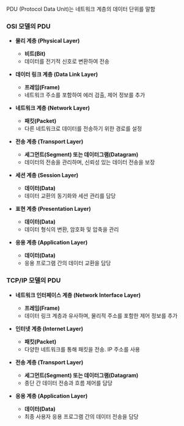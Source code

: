 PDU (Protocol Data Unit)는 네트워크 계층의 데이터 단위를 말함

### OSI 모델의 PDU
- **물리 계층 (Physical Layer)**
  - **비트(Bit)**
  - 데이터를 전기적 신호로 변환하여 전송

- **데이터 링크 계층 (Data Link Layer)**
  - **프레임(Frame)**
  - 네트워크 주소를 포함하여 에러 검출, 제어 정보를 추가

- **네트워크 계층 (Network Layer)**
  - **패킷(Packet)**
  - 다른 네트워크로 데이터를 전송하기 위한 경로를 설정

- **전송 계층 (Transport Layer)**
  - **세그먼트(Segment) 또는 데이터그램(Datagram)**
  - 데이터의 전송을 관리하며, 신뢰성 있는 데이터 전송을 보장
- **세션 계층 (Session Layer)**
  - **데이터(Data)**
  - 데이터 교환의 동기화와 세션 관리를 담당

- **표현 계층 (Presentation Layer)**
  - **데이터(Data)**
  - 데이터 형식의 변환, 암호화 및 압축을 관리

- **응용 계층 (Application Layer)**
  - **데이터(Data)**
  - 응용 프로그램 간의 데이터 교환을 담당

### TCP/IP 모델의 PDU
- **네트워크 인터페이스 계층 (Network Interface Layer)**
  - **프레임(Frame)**
  - 데이터 링크 계층과 유사하며, 물리적 주소를 포함한 제어 정보를 추가

- **인터넷 계층 (Internet Layer)**
  - **패킷(Packet)**
  - 다양한 네트워크를 통해 패킷을 전송. IP 주소를 사용

- **전송 계층 (Transport Layer)**
  - **세그먼트(Segment) 또는 데이터그램(Datagram)**
  - 종단 간 데이터 전송과 흐름 제어를 담당

- **응용 계층 (Application Layer)**
  - **데이터(Data)**
  - 최종 사용자 응용 프로그램 간의 데이터 전송을 담당
